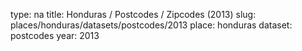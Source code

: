 type: na
title: Honduras / Postcodes / Zipcodes (2013)
slug: places/honduras/datasets/postcodes/2013
place: honduras
dataset: postcodes
year: 2013
